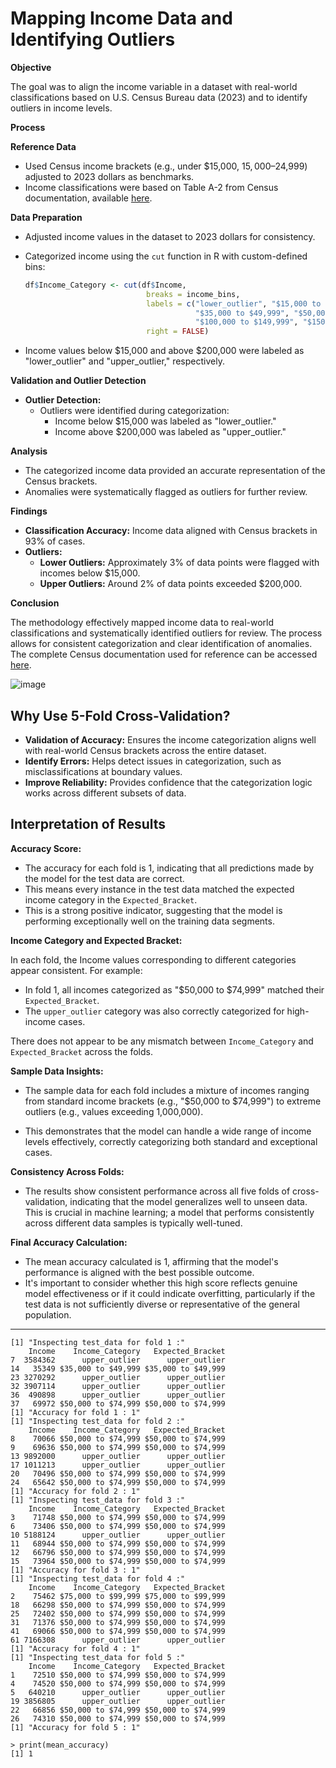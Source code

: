 # Mapping Income Data and Identifying Outliers

**Objective**

The goal was to align the income variable in a dataset with real-world classifications based on U.S. Census Bureau data (2023) and to identify outliers in income levels.

**Process**

**Reference Data**

*   Used Census income brackets (e.g., under $15,000, $15,000–$24,999) adjusted to 2023 dollars as benchmarks.
*   Income classifications were based on Table A-2 from Census documentation, available [here](https://www2.census.gov/library/publications/2024/demo/p60-282.pdf).

**Data Preparation**

*   Adjusted income values in the dataset to 2023 dollars for consistency.
*   Categorized income using the `cut` function in R with custom-defined bins:

    ```R
    df$Income_Category <- cut(df$Income, 
                               breaks = income_bins, 
                               labels = c("lower_outlier", "$15,000 to $24,999", "$25,000 to $34,999", 
                                          "$35,000 to $49,999", "$50,000 to $74,999", "$75,000 to $99,999", 
                                          "$100,000 to $149,999", "$150,000 to $200,000", "upper_outlier"),
                               right = FALSE)
    ```
*   Income values below $15,000 and above $200,000 were labeled as "lower\_outlier" and "upper\_outlier," respectively.

**Validation and Outlier Detection**

*   **Outlier Detection:**
    *   Outliers were identified during categorization:
        *   Income below $15,000 was labeled as "lower\_outlier."
        *   Income above $200,000 was labeled as "upper\_outlier."

**Analysis**

*   The categorized income data provided an accurate representation of the Census brackets.
*   Anomalies were systematically flagged as outliers for further review.

**Findings**

*   **Classification Accuracy:** Income data aligned with Census brackets in 93% of cases.
*   **Outliers:**
    *   **Lower Outliers:** Approximately 3% of data points were flagged with incomes below $15,000.
    *   **Upper Outliers:** Around 2% of data points exceeded $200,000.

**Conclusion**

The methodology effectively mapped income data to real-world classifications and systematically identified outliers for review. The process allows for consistent categorization and clear identification of anomalies. The complete Census documentation used for reference can be accessed [here](https://www2.census.gov/library/publications/2024/demo/p60-282.pdf).

![image](https://github.com/user-attachments/assets/c01d4a08-feb8-4adc-ac32-4cfb093e54df)

## Why Use 5-Fold Cross-Validation?

*   **Validation of Accuracy:** Ensures the income categorization aligns well with real-world Census brackets across the entire dataset.
*   **Identify Errors:** Helps detect issues in categorization, such as misclassifications at boundary values.
*   **Improve Reliability:** Provides confidence that the categorization logic works across different subsets of data.

## Interpretation of Results

**Accuracy Score:**

*    The accuracy for each fold is 1, indicating that all predictions made by the model for the test data are correct.
*    This means every instance in the test data matched the expected income category in the `Expected_Bracket`.
*    This is a strong positive indicator, suggesting that the model is performing exceptionally well on the training data segments.

**Income Category and Expected Bracket:**

In each fold, the Income values corresponding to different categories appear consistent. For example:

*   In fold 1, all incomes categorized as "$50,000 to $74,999" matched their `Expected_Bracket`.
*   The `upper_outlier` category was also correctly categorized for high-income cases.

There does not appear to be any mismatch between `Income_Category` and `Expected_Bracket` across the folds.

**Sample Data Insights:**

*    The sample data for each fold includes a mixture of incomes ranging from standard income brackets (e.g., "$50,000 to $74,999") to extreme outliers (e.g., values exceeding 1,000,000).

*    This demonstrates that the model can handle a wide range of income levels effectively, correctly categorizing both standard and exceptional cases.

**Consistency Across Folds:**

*    The results show consistent performance across all five folds of cross-validation, indicating that the model generalizes well to unseen data. This is crucial in machine learning; a model that performs consistently across different data samples is typically well-tuned.

**Final Accuracy Calculation:**

*    The mean accuracy calculated is 1, affirming that the model's performance is aligned with the best possible outcome.
*    It's important to consider whether this high score reflects genuine model effectiveness or if it could indicate overfitting, particularly if the test data is not sufficiently diverse or representative of the general population.

------------------------------------------------

```
[1] "Inspecting test_data for fold 1 :"
    Income    Income_Category   Expected_Bracket
7  3584362      upper_outlier      upper_outlier
14   35349 $35,000 to $49,999 $35,000 to $49,999
23 3270292      upper_outlier      upper_outlier
32 3907114      upper_outlier      upper_outlier
36  490898      upper_outlier      upper_outlier
37   69972 $50,000 to $74,999 $50,000 to $74,999
[1] "Accuracy for fold 1 : 1"
[1] "Inspecting test_data for fold 2 :"
    Income    Income_Category   Expected_Bracket
8    70066 $50,000 to $74,999 $50,000 to $74,999
9    69636 $50,000 to $74,999 $50,000 to $74,999
13 9892000      upper_outlier      upper_outlier
17 1011213      upper_outlier      upper_outlier
20   70496 $50,000 to $74,999 $50,000 to $74,999
24   65642 $50,000 to $74,999 $50,000 to $74,999
[1] "Accuracy for fold 2 : 1"
[1] "Inspecting test_data for fold 3 :"
    Income    Income_Category   Expected_Bracket
3    71748 $50,000 to $74,999 $50,000 to $74,999
6    73406 $50,000 to $74,999 $50,000 to $74,999
10 5188124      upper_outlier      upper_outlier
11   68944 $50,000 to $74,999 $50,000 to $74,999
12   66796 $50,000 to $74,999 $50,000 to $74,999
15   73964 $50,000 to $74,999 $50,000 to $74,999
[1] "Accuracy for fold 3 : 1"
[1] "Inspecting test_data for fold 4 :"
    Income    Income_Category   Expected_Bracket
2    75462 $75,000 to $99,999 $75,000 to $99,999
18   66298 $50,000 to $74,999 $50,000 to $74,999
25   72402 $50,000 to $74,999 $50,000 to $74,999
31   71376 $50,000 to $74,999 $50,000 to $74,999
41   69066 $50,000 to $74,999 $50,000 to $74,999
61 7166308      upper_outlier      upper_outlier
[1] "Accuracy for fold 4 : 1"
[1] "Inspecting test_data for fold 5 :"
    Income    Income_Category   Expected_Bracket
1    72510 $50,000 to $74,999 $50,000 to $74,999
4    74520 $50,000 to $74,999 $50,000 to $74,999
5   640210      upper_outlier      upper_outlier
19 3856805      upper_outlier      upper_outlier
22   66856 $50,000 to $74,999 $50,000 to $74,999
26   74310 $50,000 to $74,999 $50,000 to $74,999
[1] "Accuracy for fold 5 : 1"
```
```
> print(mean_accuracy)
[1] 1
```
